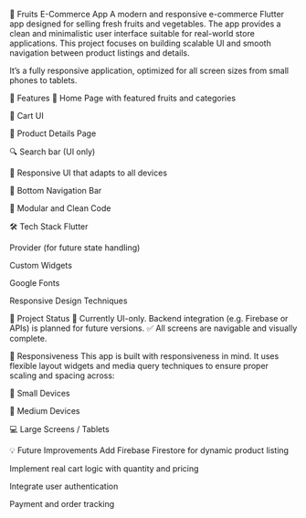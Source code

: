🍓 Fruits E-Commerce App
A modern and responsive e-commerce Flutter app designed for selling fresh fruits and vegetables. The app provides a clean and minimalistic user interface suitable for real-world store applications. This project focuses on building scalable UI and smooth navigation between product listings and details.

It’s a fully responsive application, optimized for all screen sizes from small phones to tablets.

🚀 Features
🏬 Home Page with featured fruits and categories

🧺 Cart UI

📄 Product Details Page

🔍 Search bar (UI only)

📱 Responsive UI that adapts to all devices

🧭 Bottom Navigation Bar

🧩 Modular and Clean Code

🛠 Tech Stack
Flutter

Provider (for future state handling)

Custom Widgets

Google Fonts

Responsive Design Techniques

📌 Project Status
🚧 Currently UI-only. Backend integration (e.g. Firebase or APIs) is planned for future versions.
✅ All screens are navigable and visually complete.

📱 Responsiveness
This app is built with responsiveness in mind. It uses flexible layout widgets and media query techniques to ensure proper scaling and spacing across:

📱 Small Devices

📲 Medium Devices

💻 Large Screens / Tablets

💡 Future Improvements
Add Firebase Firestore for dynamic product listing

Implement real cart logic with quantity and pricing

Integrate user authentication

Payment and order tracking

